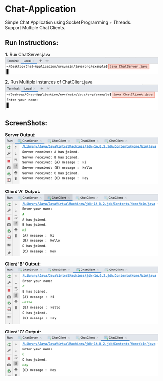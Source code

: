 # Chat-Application
Simple Chat Application using Socket Programming + Threads.
<br>
Support Multiple Chat Clients.


<h2>Run Instructions:</h2>

<b>1.</b> Run ChatServer.java<br>
        ![RunServer](images/RunServer.png)

<b>2.</b> Run Multiple instances of ChatClient.java<br>
        ![RunClients](images/RunClient.png)



<h2>ScreenShots:</h2>

<b>Server Output:</b>
![ServerOutput](images/ServerOutput.png)

<b>Client 'A' Output:</b>
![ClientAOutput](images/ClientAOutput.png)

<b>Client 'B' Output:</b>
![ClientBOutput](images/ClientBOutput.png)

<b>Client 'C' Output:</b>
![ClientCOutput](images/ClientCOutput.png)





